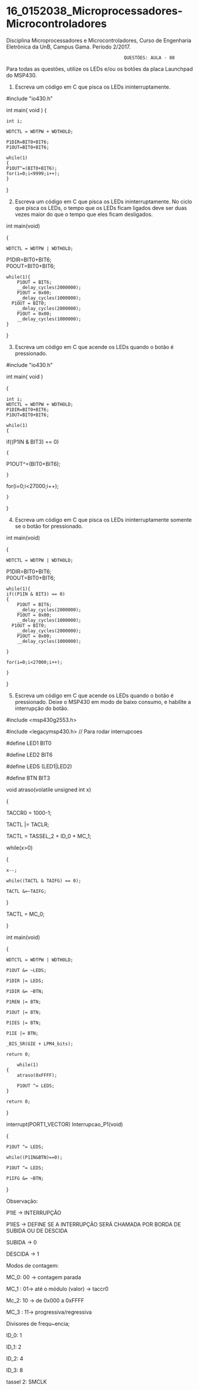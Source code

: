 # 16_0152038_Microprocessadores-Microcontroladores
Disciplina Microprocessadores e Microcontroladores, Curso de Engenharia Eletrônica da UnB, Campus Gama. Período 2/2017.

                                                QUESTÕES: AULA - 08

Para todas as questões, utilize os LEDs e/ou os botões da placa Launchpad do MSP430.

1. Escreva um código em C que pisca os LEDs ininterruptamente.

#include "io430.h"

int main( void )
  {
  
    int i;
    
    WDTCTL = WDTPW + WDTHOLD;
    
    P1DIR=BIT0+BIT6;         
    P1OUT=BIT0+BIT6;       
    
    while(1)
    {
    P1OUT^=(BIT0+BIT6);    
    for(i=0;i<9999;i++);    
    }
   
  }

2. Escreva um código em C que pisca os LEDs ininterruptamente. No ciclo que pisca os LEDs, o tempo que os LEDs ficam ligados deve ser duas vezes maior do que o tempo que eles ficam desligados.

int main(void) 

{

    WDTCTL = WDTPW | WDTHOLD;	   
     
  P1DIR=BIT0+BIT6;         
  P0OUT=BIT0+BIT6; 
 
    while(1){
    	P1OUT = BIT6;			   
    	__delay_cycles(2000000);	
    	P1OUT = 0x00;			    
    	__delay_cycles(1000000);	
      P1OUT = BIT0;			    
    	__delay_cycles(2000000);	
    	P1OUT = 0x00;			   
    	__delay_cycles(1000000);	
    }
}

3. Escreva um código em C que acende os LEDs quando o botão é pressionado.

#include "io430.h"
  
  int main( void )
  
  {
  
    int i;
    WDTCTL = WDTPW + WDTHOLD;
    P1DIR=BIT0+BIT6;       
    P1OUT=BIT0+BIT6;   
    
    while(1)
    {
if((P1IN & BIT3) == 0)

    {
    
P1OUT^=(BIT0+BIT6);    

    }  
    
for(i=0;i<27000;i++);    

    }
}

4. Escreva um código em C que pisca os LEDs ininterruptamente somente se o botão for pressionado.

int main(void) 

{

    WDTCTL = WDTPW | WDTHOLD;	   
     
  P1DIR=BIT0+BIT6;         
  P0OUT=BIT0+BIT6; 
 
    while(1){
    if((P1IN & BIT3) == 0)
    {
    	P1OUT = BIT6;			   
    	__delay_cycles(2000000);	
    	P1OUT = 0x00;			    
    	__delay_cycles(1000000);	
      P1OUT = BIT0;			    
    	__delay_cycles(2000000);	
    	P1OUT = 0x00;			   
    	__delay_cycles(1000000);	
      
    }
    
    for(i=0;i<27000;i++);    
    
    } 
    
}

5. Escreva um código em C que acende os LEDs quando o botão é pressionado. Deixe o MSP430 em modo de baixo consumo, e habilite a interrupção do botão.

#include <msp430g2553.h>

#include <legacymsp430.h> // Para rodar interrupcoes



#define LED1 BIT0

#define LED2 BIT6

#define LEDS (LED1|LED2)

#define BTN  BIT3



void atraso(volatile unsigned int x)

{

  TACCR0 = 1000-1; 
  
  TACTL |= TACLR;
  
  TACTL = TASSEL_2 + ID_0 + MC_1;
  
  while(x>0)
  
  {
  
    x--;
    
    while((TACTL & TAIFG) == 0);
    
    TACTL &=~TAIFG;
    
  }
  
  TACTL = MC_0;
  
}


int main(void)

{

	WDTCTL = WDTPW | WDTHOLD;
  
	P1OUT &= ~LEDS;
  
	P1DIR |= LEDS;
  
	P1DIR &= ~BTN;
  
	P1REN |= BTN;
  
	P1OUT |= BTN;
  
	P1IES |= BTN;
  
	P1IE |= BTN;
  
	_BIS_SR(GIE + LPM4_bits);
  
	return 0;
        
        while(1)
	{
		atraso(0xFFFF);
    
		P1OUT ^= LEDS;
	}
  
	return 0;
  
}

interrupt(PORT1_VECTOR) Interrupcao_P1(void)

{

	P1OUT ^= LEDS;
  
	while((P1IN&BTN)==0);
  
	P1OUT ^= LEDS;
  
	P1IFG &= ~BTN;
  
}


Observação:

P1IE -> INTERRUPÇÃO

P1IES -> DEFINE SE A INTERRUPÇÃO SERÁ CHAMADA POR BORDA DE SUBIDA OU DE DESCIDA

SUBIDA -> 0

DESCIDA -> 1



Modos de contagem:

MC_0: 00 -> contagem parada

MC_1 : 01-> até o módulo (valor) -> taccr0

Mc_2: 10 -> de 0x000 a 0xFFFF

MC_3 : 11-> progressiva/regressiva


Divisores de frequ~encia; 

ID_0: 1

ID_1: 2

ID_2: 4

ID_3: 8

tassel 2: SMCLK


